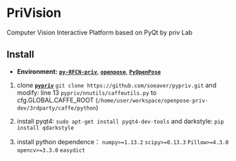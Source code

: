 # PriVision
Computer Vision Interactive Platform based on PyQt by priv Lab


## Install
* **Environment:** [**`py-RFCN-priv`**](https://github.com/soeaver/py-RFCN-priv), [**`openpose`**](https://github.com/CMU-Perceptual-Computing-Lab/openpose), [**`PyOpenPose`**](https://github.com/FORTH-ModelBasedTracker/PyOpenPose)

1. clone [**`pypriv`**](https://github.com/soeaver/pypriv)
    `git clone https://github.com/soeaver/pypriv.git` 
and modify:
     line 13 `pypriv/nnutils/caffeutils.py` to cfg.GLOBAL.CAFFE_ROOT (`/home/user/workspace/openpose-priv-dev/3rdparty/caffe/python`)

2. install pyqt4:
    `sudo apt-get install pyqt4-dev-tools`
and darkstyle:
    `pip install qdarkstyle`

3. install python dependence：
`numpy>=1.13.2`
`scipy>=0.13.3`
`Pillow>=4.3.0`
`opencv>=3.3.0`
`easydict`
